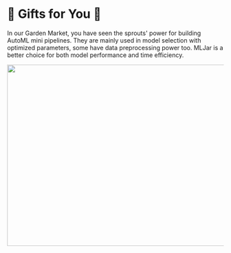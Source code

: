 # 💝 Gifts for You 💝

In our Garden Market, you have seen the sprouts' power for building AutoML mini pipelines. They are mainly used in model selection with optimized parameters, some have data preprocessing power too. MLJar is a better choice for both model performance and time efficiency.

<p align="center">
<img src="https://github.com/lady-h-world/My_Garden/blob/main/images/Garden_Market_images/mini_pipeline/tb4.2.png" width="730" height="422" />
</p>
